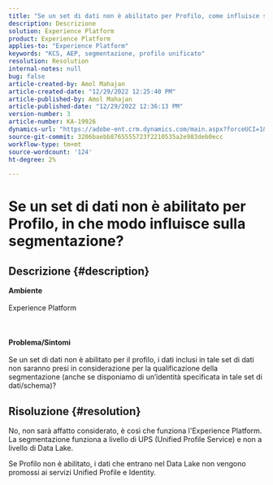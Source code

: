 ```yaml
---
title: "Se un set di dati non è abilitato per Profilo, come influisce sulla segmentazione?"
description: Descrizione
solution: Experience Platform
product: Experience Platform
applies-to: "Experience Platform"
keywords: "KCS, AEP, segmentazione, profilo unificato"
resolution: Resolution
internal-notes: null
bug: false
article-created-by: Amol Mahajan
article-created-date: "12/29/2022 12:25:40 PM"
article-published-by: Amol Mahajan
article-published-date: "12/29/2022 12:36:13 PM"
version-number: 3
article-number: KA-19926
dynamics-url: "https://adobe-ent.crm.dynamics.com/main.aspx?forceUCI=1&pagetype=entityrecord&etn=knowledgearticle&id=ba0ea5e4-7387-ed11-81ac-6045bd006704"
source-git-commit: 3206baebb8765555723f2210535a2e983deb0ecc
workflow-type: tm+mt
source-wordcount: '124'
ht-degree: 2%

---
```


# Se un set di dati non è abilitato per Profilo, in che modo influisce sulla segmentazione?

## Descrizione {#description}

<b>Ambiente</b><br><br>Experience Platform<br><br> <br><br><b>Problema/Sintomi</b><br><br>Se un set di dati non è abilitato per il profilo, i dati inclusi in tale set di dati non saranno presi in considerazione per la qualificazione della segmentazione (anche se disponiamo di un’identità specificata in tale set di dati/schema)?<br>

## Risoluzione {#resolution}


No, non sarà affatto considerato, è così che funziona l&#39;Experience Platform. La segmentazione funziona a livello di UPS (Unified Profile Service) e non a livello di Data Lake.

Se Profilo non è abilitato, i dati che entrano nel Data Lake non vengono promossi ai servizi Unified Profile e Identity.

